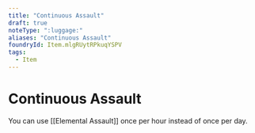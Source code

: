```yaml
---
title: "Continuous Assault"
draft: true
noteType: ":luggage:"
aliases: "Continuous Assault"
foundryId: Item.mlgRUytRPkuqYSPV
tags:
  - Item
---
```


# Continuous Assault

You can use [[Elemental Assault]] once per hour instead of once per day.
